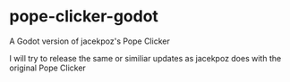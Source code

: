 # pope-clicker-godot
A Godot version of jacekpoz's Pope Clicker

I will try to release the same or similiar updates as jacekpoz does with the original Pope Clicker
